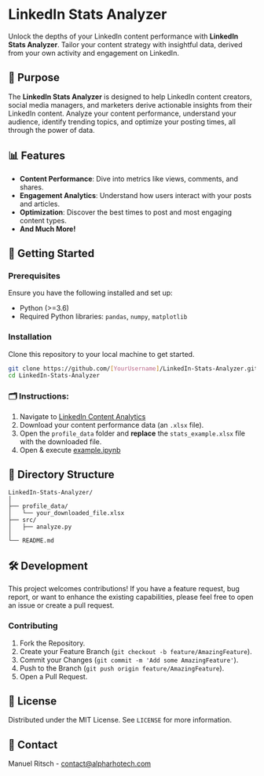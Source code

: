 # LinkedIn Stats Analyzer

Unlock the depths of your LinkedIn content performance with **LinkedIn Stats Analyzer**. Tailor your content strategy with insightful data, derived from your own activity and engagement on LinkedIn.

## 🎯 Purpose

The **LinkedIn Stats Analyzer** is designed to help LinkedIn content creators, social media managers, and marketers derive actionable insights from their LinkedIn content. Analyze your content performance, understand your audience, identify trending topics, and optimize your posting times, all through the power of data.

## 📊 Features

- **Content Performance**: Dive into metrics like views, comments, and shares.
- **Engagement Analytics**: Understand how users interact with your posts and articles.
- **Optimization**: Discover the best times to post and most engaging content types.
- **And Much More!**

## 🚀 Getting Started

### Prerequisites

Ensure you have the following installed and set up:

- Python (>=3.6)
- Required Python libraries: `pandas`, `numpy`,         `matplotlib`

### Installation

Clone this repository to your local machine to get started.

```bash
git clone https://github.com/[YourUsername]/LinkedIn-Stats-Analyzer.git
cd LinkedIn-Stats-Analyzer
```

### 🗂️ Instructions:

1. Navigate to [LinkedIn Content Analytics](https://www.linkedin.com/analytics/creator/content/)
2. Download your content performance data (an `.xlsx` file).
3. Open the `profile_data` folder and **replace** the `stats_example.xlsx` file with the downloaded file.
4. Open & execute [example.ipynb](/example.ipynb)

## 📁 Directory Structure

```plaintext
LinkedIn-Stats-Analyzer/
│
├── profile_data/
│   └── your_downloaded_file.xlsx
├── src/
│   ├── analyze.py
│ 
└── README.md
```

## 🛠 Development

This project welcomes contributions! If you have a feature request, bug report, or want to enhance the existing capabilities, please feel free to open an issue or create a pull request.

### Contributing

1. Fork the Repository.
2. Create your Feature Branch (`git checkout -b feature/AmazingFeature`).
3. Commit your Changes (`git commit -m 'Add some AmazingFeature'`).
4. Push to the Branch (`git push origin feature/AmazingFeature`).
5. Open a Pull Request.

## 📜 License

Distributed under the MIT License. See `LICENSE` for more information.

## 📧 Contact

Manuel Ritsch - contact@alpharhotech.com